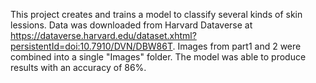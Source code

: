This project creates and trains a model to classify several kinds of skin lessions.  Data was downloaded from Harvard Dataverse at https://dataverse.harvard.edu/dataset.xhtml?persistentId=doi:10.7910/DVN/DBW86T.  Images from part1 and 2 were combined into a single "Images" folder.  The model was able to produce results with an accuracy of 86%.

